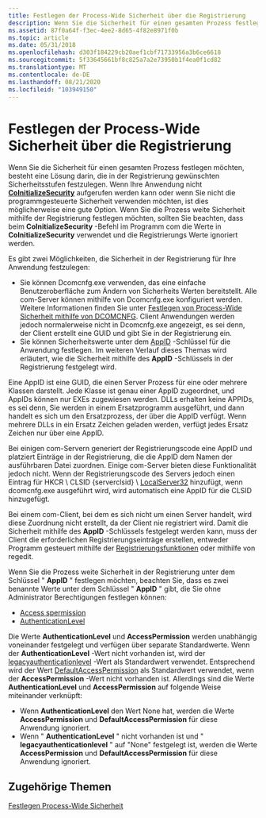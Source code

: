 ```yaml
---
title: Festlegen der Process-Wide Sicherheit über die Registrierung
description: Wenn Sie die Sicherheit für einen gesamten Prozess festlegen möchten, besteht eine Lösung darin, die in der Registrierung gewünschten Sicherheitsstufen festzulegen.
ms.assetid: 87f0a64f-f3ec-4ee2-8d65-4f82e8971f0b
ms.topic: article
ms.date: 05/31/2018
ms.openlocfilehash: d303f184229cb20aef1cbf71733956a3b6ce6618
ms.sourcegitcommit: 5f33645661bf8c825a7a2e73950b1f4ea0f1cd82
ms.translationtype: MT
ms.contentlocale: de-DE
ms.lasthandoff: 08/21/2020
ms.locfileid: "103949150"
---
```

# <a name="setting-process-wide-security-through-the-registry"></a>Festlegen der Process-Wide Sicherheit über die Registrierung

Wenn Sie die Sicherheit für einen gesamten Prozess festlegen möchten, besteht eine Lösung darin, die in der Registrierung gewünschten Sicherheitsstufen festzulegen. Wenn Ihre Anwendung nicht [**CoInitializeSecurity**](/windows/desktop/api/combaseapi/nf-combaseapi-coinitializesecurity) aufgerufen werden kann oder wenn Sie nicht die programmgesteuerte Sicherheit verwenden möchten, ist dies möglicherweise eine gute Option. Wenn Sie die Prozess weite Sicherheit mithilfe der Registrierung festlegen möchten, sollten Sie beachten, dass beim **CoInitializeSecurity** -Befehl im Programm com die Werte in **CoInitializeSecurity** verwendet und die Registrierungs Werte ignoriert werden.

Es gibt zwei Möglichkeiten, die Sicherheit in der Registrierung für Ihre Anwendung festzulegen:

-   Sie können Dcomcnfg.exe verwenden, das eine einfache Benutzeroberfläche zum Ändern von Sicherheits Werten bereitstellt. Alle com-Server können mithilfe von Dcomcnfg.exe konfiguriert werden. Weitere Informationen finden Sie unter [Festlegen von Process-Wide Sicherheit mithilfe von DCOMCNFG](setting-processwide-security-using-dcomcnfg.md). Client Anwendungen werden jedoch normalerweise nicht in Dcomcnfg.exe angezeigt, es sei denn, der Client erstellt eine GUID und gibt Sie in der Registrierung ein.
-   Sie können Sicherheitswerte unter dem [AppID](appid-key.md) -Schlüssel für die Anwendung festlegen. Im weiteren Verlauf dieses Themas wird erläutert, wie die Sicherheit mithilfe des **AppID** -Schlüssels in der Registrierung festgelegt wird.

Eine AppID ist eine GUID, die einen Server Prozess für eine oder mehrere Klassen darstellt. Jede Klasse ist genau einer AppID zugeordnet, und AppIDs können nur EXEs zugewiesen werden. DLLs erhalten keine APPIDs, es sei denn, Sie werden in einem Ersatzprogramm ausgeführt, und dann handelt es sich um den Ersatzprozess, der über die AppID verfügt. Wenn mehrere DLLs in ein Ersatz Zeichen geladen werden, verfügt jedes Ersatz Zeichen nur über eine AppID.

Bei einigen com-Servern generiert der Registrierungscode eine AppID und platziert Einträge in der Registrierung, die die AppID dem Namen der ausführbaren Datei zuordnen. Einige com-Server bieten diese Funktionalität jedoch nicht. Wenn der Registrierungscode des Servers jedoch einen Eintrag für HKCR \\ CLSID {serverclsid} \\ [LocalServer32](localserver32.md) hinzufügt, wenn dcomcnfg.exe ausgeführt wird, wird automatisch eine AppID für die CLSID hinzugefügt.

Bei einem com-Client, bei dem es sich nicht um einen Server handelt, wird diese Zuordnung nicht erstellt, da der Client nie registriert wird. Damit die Sicherheit mithilfe des **AppID** -Schlüssels festgelegt werden kann, muss der Client die erforderlichen Registrierungseinträge erstellen, entweder Programm gesteuert mithilfe der [Registrierungsfunktionen](/windows/desktop/SysInfo/registry-functions) oder mithilfe von regedit.

Wenn Sie die Prozess weite Sicherheit in der Registrierung unter dem Schlüssel " **AppID** " festlegen möchten, beachten Sie, dass es zwei benannte Werte unter dem Schlüssel " **AppID** " gibt, die Sie ohne Administrator Berechtigungen festlegen können:

-   [Access spermission](accesspermission.md)
-   [AuthenticationLevel](authenticationlevel.md)

Die Werte **AuthenticationLevel** und **AccessPermission** werden unabhängig voneinander festgelegt und verfügen über separate Standardwerte. Wenn der **AuthenticationLevel** -Wert nicht vorhanden ist, wird der [legacyauthenticationlevel](legacyauthenticationlevel.md) -Wert als Standardwert verwendet. Entsprechend wird der Wert [DefaultAccessPermission](defaultaccesspermission.md) als Standardwert verwendet, wenn der **AccessPermission** -Wert nicht vorhanden ist. Allerdings sind die Werte **AuthenticationLevel** und **AccessPermission** auf folgende Weise miteinander verknüpft:

-   Wenn **AuthenticationLevel** den Wert None hat, werden die Werte **AccessPermission** und **DefaultAccessPermission** für diese Anwendung ignoriert.
-   Wenn " **AuthenticationLevel** " nicht vorhanden ist und " **legacyauthenticationlevel** " auf "None" festgelegt ist, werden die Werte **AccessPermission** und **DefaultAccessPermission** für diese Anwendung ignoriert.

## <a name="related-topics"></a>Zugehörige Themen

<dl> <dt>

[Festlegen Process-Wide Sicherheit](setting-processwide-security.md)
</dt> </dl>

 

 
